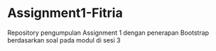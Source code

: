 # Assignment1-Fitria
Repository pengumpulan Assignment 1 dengan penerapan Bootstrap berdasarkan soal pada modul di sesi 3 
